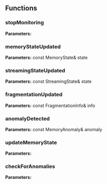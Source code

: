 
## Functions

### stopMonitoring



**Parameters:** 

### memoryStateUpdated



**Parameters:** const MemoryState& state

### streamingStateUpdated



**Parameters:** const StreamingState& state

### fragmentationUpdated



**Parameters:** const FragmentationInfo& info

### anomalyDetected



**Parameters:** const MemoryAnomaly& anomaly

### updateMemoryState



**Parameters:** 

### checkForAnomalies



**Parameters:** 
